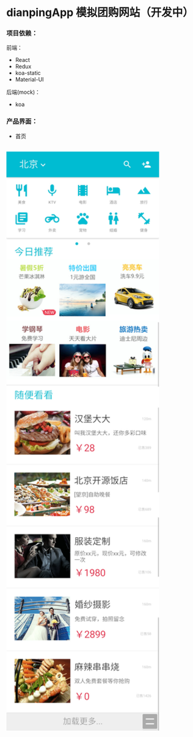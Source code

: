 # dianpingApp 模拟团购网站（开发中）

### 项目依赖：
前端：
* React
* Redux
* koa-static
* Material-UI

后端(mock)：
* koa

### 产品界面：
* 首页
<br />
<img src="./docs/imgs/first-page.jpg" alt="first-page-pic" width="400"/>